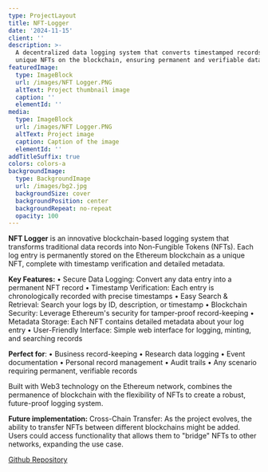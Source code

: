 ```yaml
---
type: ProjectLayout
title: NFT-Logger
date: '2024-11-15'
client: ''
description: >-
  A decentralized data logging system that converts timestamped records into
  unique NFTs on the blockchain, ensuring permanent and verifiable data storage.
featuredImage:
  type: ImageBlock
  url: /images/NFT Logger.PNG
  altText: Project thumbnail image
  caption: ''
  elementId: ''
media:
  type: ImageBlock
  url: /images/NFT Logger.PNG
  altText: Project image
  caption: Caption of the image
  elementId: ''
addTitleSuffix: true
colors: colors-a
backgroundImage:
  type: BackgroundImage
  url: /images/bg2.jpg
  backgroundSize: cover
  backgroundPosition: center
  backgroundRepeat: no-repeat
  opacity: 100
---
```

**NFT Logger** is an innovative blockchain-based logging system that transforms traditional data records into Non-Fungible Tokens (NFTs). Each log entry is permanently stored on the Ethereum blockchain as a unique NFT, complete with timestamp verification and detailed metadata.


**Key Features:**
• Secure Data Logging: Convert any data entry into a permanent NFT record
• Timestamp Verification: Each entry is chronologically recorded with precise timestamps
• Easy Search & Retrieval: Search your logs by ID, description, or timestamp
• Blockchain Security: Leverage Ethereum's security for tamper-proof record-keeping
• Metadata Storage: Each NFT contains detailed metadata about your log entry
• User-Friendly Interface: Simple web interface for logging, minting, and searching records


**Perfect for**:
• Business record-keeping
• Research data logging
• Event documentation
• Personal record management
• Audit trails
• Any scenario requiring permanent, verifiable records


Built with Web3 technology on the Ethereum network, combines the permanence of blockchain with the flexibility of NFTs to create a robust, future-proof logging system.


**Future implementation:**
Cross-Chain Transfer: As the project evolves, the ability to transfer NFTs between different blockchains might be added. Users could access functionality that allows them to "bridge" NFTs to other networks, expanding the use case.


[Github Repository](https://github.com/HahaZaineb/NFT-Logger)
